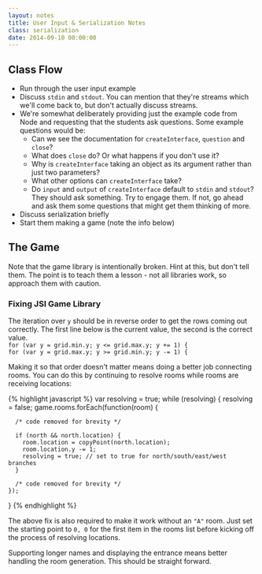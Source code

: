 ```yaml
---
layout: notes
title: User Input & Serialization Notes
class: serialization
date: 2014-09-10 00:00:00
---
```


## Class Flow

- Run through the user input example
- Discuss `stdin` and `stdout`. You can mention that they're streams which
  we'll come back to, but don't actually discuss streams.
- We're somewhat deliberately providing just the example code from Node and
  requesting that the students ask questions. Some example questions would be:
    * Can we see the documentation for `createInterface`, `question` and
      `close`?
    * What does `close` do? Or what happens if you don't use it?
    * Why is `createInterface` taking an object as its argument rather than
      just two parameters?
    * What other options can `createInterface` take?
    * Do `input` and `output` of `createInterface` default to `stdin` and
      `stdout`?
  They should ask something. Try to engage them. If not, go ahead and ask
  them some questions that might get them thinking of more.
- Discuss serialization briefly
- Start them making a game (note the info below)


## The Game

Note that the game library is intentionally broken. Hint at this, but don't
tell them. The point is to teach them a lesson - not all libraries work, so
approach them with caution.

### Fixing JSI Game Library

The iteration over `y` should be in reverse order to get the rows coming out
correctly. The first line below is the current value, the second is the
correct value.  
`for (var y = grid.min.y; y <= grid.max.y; y += 1) {`  
`for (var y = grid.max.y; y >= grid.min.y; y -= 1) {`  

Making it so that order doesn't matter means doing a better job connecting
rooms. You can do this by continuing to resolve rooms while rooms are
receiving locations:

{% highlight javascript %}
  var resolving = true;
  while (resolving) {
    resolving = false;
    game.rooms.forEach(function(room) {

      /* code removed for brevity */

      if (north && north.location) {
        room.location = copyPoint(north.location);
        room.location.y -= 1;
        resolving = true; // set to true for north/south/east/west branches
      }

      /* code removed for brevity */
    });
  }
{% endhighlight %}

The above fix is also required to make it work without an `"A"` room. Just set
the starting point to `0, 0` for the first item in the rooms list before
kicking off the process of resolving locations.

Supporting longer names and displaying the entrance means better handling the
room generation. This should be straight forward.
